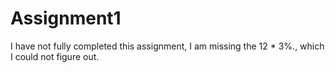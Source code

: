 # Assignment1
I have not fully completed this assignment, I am missing the 12 * 3%., which I could not figure out.
